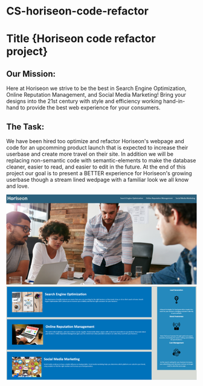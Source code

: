 # CS-horiseon-code-refactor

# Title {Horiseon code refactor project}

## Our Mission:

Here at Horiseon we strive to be the best in Search Engine Optimization,
Online Reputation Management, and Social Media Marketing! Bring your
designs into the 21st century with style and efficiency working hand-in-hand to provide the best web experience for your consumers.

## The Task:

We have been hired too optimize and refactor Horiseon's webpage and code for an upcomming product launch that is expected to increase their userbase and create more travel on their site. In addition we will be replacing non-semantic code with semantic-elements to make the database cleaner, easier to read, and easier to edit in the future. At the end of this project our goal is to present a BETTER experience for Horiseon's growing userbase though a stream lined wedpage with a familiar look we all know and love.

![Horiseon Webpage](assets\SNIPPETS.PNG)
![Horiseon Webpage](assets\Capture.PNG)

